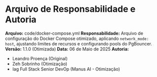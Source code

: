 # Arquivo de Responsabilidade e Autoria

**Arquivo:** code/docker-compose.yml
**Responsabilidade:** Arquivo de configuração do Docker Compose otimizado, aplicando `network_mode: host`, ajustando limites de recursos e configurando pools do PgBouncer.
**Versão:** 1.1.0 (Otimizada)
**Data:** 06 de Maio de 2025
**Autoria:**
*   Leandro Proença (Original)
*   Zeh Sobrinho (Otimização)
*   Iag Full Stack Senior DevOp (Manus AI - Otimização)
